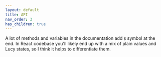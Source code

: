 ```yaml
---
layout: default
title: API
nav_order: 3
has_children: true
---
```


A lot of methods and variables in the documentation add `$` symbol at the end. In React codebase you'll likely end up with a mix of plain values and Lucy states, so I think it helps to differentiate them.
